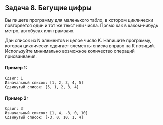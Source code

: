 ## Задача 8. Бегущие цифры
Вы пишете программу для маленького табло, в котором циклически повторяется один и тот же текст или числа. Прямо как в каком-нибудь метро, автобусах или трамваях.

Дан список из N элементов и целое число K. Напишите программу, которая циклически сдвигает элементы списка вправо на K позиций. Используйте минимально возможное количество операций присваивания.

#### Пример 1:
```
Сдвиг: 1
Изначальный список: [1, 2, 3, 4, 5]
Сдвинутый список: [5, 1, 2, 3, 4]
```
#### Пример 2:
```
Сдвиг: 3
Изначальный список: [1, 4, -3, 0, 10]
Сдвинутый список: [-3, 0, 10, 1, 4]
```